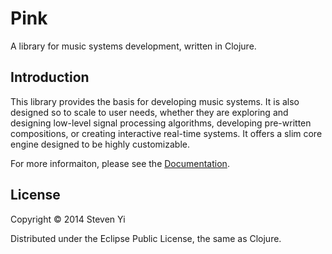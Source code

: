# Pink

A library for music systems development, written in Clojure.

## Introduction

This library provides the basis for developing music systems.  It is also designed so to scale to user needs, whether they are exploring and designing low-level signal processing algorithms, developing pre-written compositions, or creating interactive real-time systems. It offers a slim core engine designed to be highly customizable.   

For more informaiton, please see the [Documentation](doc/intro.md).


## License

Copyright © 2014 Steven Yi 

Distributed under the Eclipse Public License, the same as Clojure.
